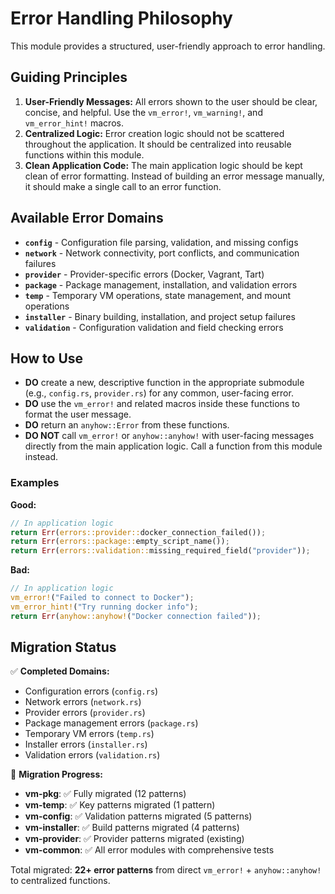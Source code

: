 # Error Handling Philosophy

This module provides a structured, user-friendly approach to error handling.

## Guiding Principles

1. **User-Friendly Messages:** All errors shown to the user should be clear, concise, and helpful. Use the `vm_error!`, `vm_warning!`, and `vm_error_hint!` macros.
2. **Centralized Logic:** Error creation logic should not be scattered throughout the application. It should be centralized into reusable functions within this module.
3. **Clean Application Code:** The main application logic should be kept clean of error formatting. Instead of building an error message manually, it should make a single call to an error function.

## Available Error Domains

- **`config`** - Configuration file parsing, validation, and missing configs
- **`network`** - Network connectivity, port conflicts, and communication failures
- **`provider`** - Provider-specific errors (Docker, Vagrant, Tart)
- **`package`** - Package management, installation, and validation errors
- **`temp`** - Temporary VM operations, state management, and mount operations
- **`installer`** - Binary building, installation, and project setup failures
- **`validation`** - Configuration validation and field checking errors

## How to Use

- **DO** create a new, descriptive function in the appropriate submodule (e.g., `config.rs`, `provider.rs`) for any common, user-facing error.
- **DO** use the `vm_error!` and related macros inside these functions to format the user message.
- **DO** return an `anyhow::Error` from these functions.
- **DO NOT** call `vm_error!` or `anyhow::anyhow!` with user-facing messages directly from the main application logic. Call a function from this module instead.

### Examples

**Good:**
```rust
// In application logic
return Err(errors::provider::docker_connection_failed());
return Err(errors::package::empty_script_name());
return Err(errors::validation::missing_required_field("provider"));
```

**Bad:**
```rust
// In application logic
vm_error!("Failed to connect to Docker");
vm_error_hint!("Try running docker info");
return Err(anyhow::anyhow!("Docker connection failed"));
```

## Migration Status

✅ **Completed Domains:**
- Configuration errors (`config.rs`)
- Network errors (`network.rs`)
- Provider errors (`provider.rs`)
- Package management errors (`package.rs`)
- Temporary VM errors (`temp.rs`)
- Installer errors (`installer.rs`)
- Validation errors (`validation.rs`)

🔄 **Migration Progress:**
- **vm-pkg**: ✅ Fully migrated (12 patterns)
- **vm-temp**: ✅ Key patterns migrated (1 pattern)
- **vm-config**: ✅ Validation patterns migrated (5 patterns)
- **vm-installer**: ✅ Build patterns migrated (4 patterns)
- **vm-provider**: ✅ Provider patterns migrated (existing)
- **vm-common**: ✅ All error modules with comprehensive tests

Total migrated: **22+ error patterns** from direct `vm_error!` + `anyhow::anyhow!` to centralized functions.